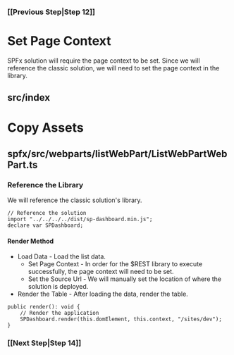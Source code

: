 ### [[Previous Step|Step 12]]

# Set Page Context

SPFx solution will require the page context to be set. Since we will reference the classic solution, we will need to set the page context in the library.

## src/index

# Copy Assets

## spfx/src/webparts/listWebPart/ListWebPartWebPart.ts

### Reference the Library

We will reference the classic solution's library.

```
// Reference the solution
import "../../../../dist/sp-dashboard.min.js";
declare var SPDashboard;
```

#### Render Method

* Load Data - Load the list data.
  * Set Page Context - In order for the $REST library to execute successfully, the page context will need to be set.
  * Set the Source Url - We will manually set the location of where the solution is deployed.
* Render the Table - After loading the data, render the table.

```
public render(): void {
    // Render the application
    SPDashboard.render(this.domElement, this.context, "/sites/dev");
}
```

### [[Next Step|Step 14]]